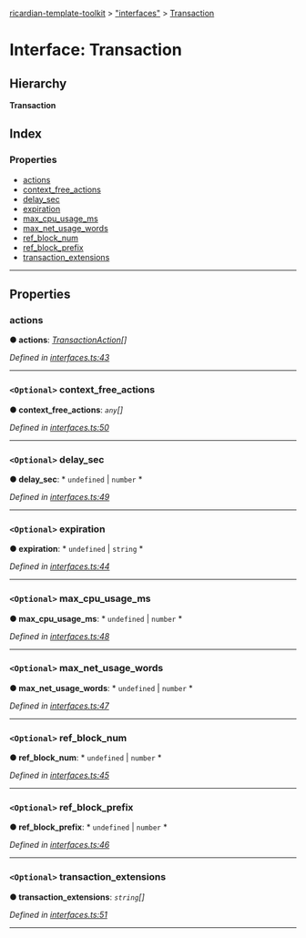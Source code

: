 [ricardian-template-toolkit](../README.md) > ["interfaces"](../modules/_interfaces_.md) > [Transaction](../interfaces/_interfaces_.transaction.md)

# Interface: Transaction

## Hierarchy

**Transaction**

## Index

### Properties

* [actions](_interfaces_.transaction.md#actions)
* [context_free_actions](_interfaces_.transaction.md#context_free_actions)
* [delay_sec](_interfaces_.transaction.md#delay_sec)
* [expiration](_interfaces_.transaction.md#expiration)
* [max_cpu_usage_ms](_interfaces_.transaction.md#max_cpu_usage_ms)
* [max_net_usage_words](_interfaces_.transaction.md#max_net_usage_words)
* [ref_block_num](_interfaces_.transaction.md#ref_block_num)
* [ref_block_prefix](_interfaces_.transaction.md#ref_block_prefix)
* [transaction_extensions](_interfaces_.transaction.md#transaction_extensions)

---

## Properties

<a id="actions"></a>

###  actions

**● actions**: *[TransactionAction](_interfaces_.transactionaction.md)[]*

*Defined in [interfaces.ts:43](https://github.com/EOSIO/ricardian-template-toolkit/blob/3c49e9d/src/interfaces.ts#L43)*

___
<a id="context_free_actions"></a>

### `<Optional>` context_free_actions

**● context_free_actions**: *`any`[]*

*Defined in [interfaces.ts:50](https://github.com/EOSIO/ricardian-template-toolkit/blob/3c49e9d/src/interfaces.ts#L50)*

___
<a id="delay_sec"></a>

### `<Optional>` delay_sec

**● delay_sec**: * `undefined` &#124; `number`
*

*Defined in [interfaces.ts:49](https://github.com/EOSIO/ricardian-template-toolkit/blob/3c49e9d/src/interfaces.ts#L49)*

___
<a id="expiration"></a>

### `<Optional>` expiration

**● expiration**: * `undefined` &#124; `string`
*

*Defined in [interfaces.ts:44](https://github.com/EOSIO/ricardian-template-toolkit/blob/3c49e9d/src/interfaces.ts#L44)*

___
<a id="max_cpu_usage_ms"></a>

### `<Optional>` max_cpu_usage_ms

**● max_cpu_usage_ms**: * `undefined` &#124; `number`
*

*Defined in [interfaces.ts:48](https://github.com/EOSIO/ricardian-template-toolkit/blob/3c49e9d/src/interfaces.ts#L48)*

___
<a id="max_net_usage_words"></a>

### `<Optional>` max_net_usage_words

**● max_net_usage_words**: * `undefined` &#124; `number`
*

*Defined in [interfaces.ts:47](https://github.com/EOSIO/ricardian-template-toolkit/blob/3c49e9d/src/interfaces.ts#L47)*

___
<a id="ref_block_num"></a>

### `<Optional>` ref_block_num

**● ref_block_num**: * `undefined` &#124; `number`
*

*Defined in [interfaces.ts:45](https://github.com/EOSIO/ricardian-template-toolkit/blob/3c49e9d/src/interfaces.ts#L45)*

___
<a id="ref_block_prefix"></a>

### `<Optional>` ref_block_prefix

**● ref_block_prefix**: * `undefined` &#124; `number`
*

*Defined in [interfaces.ts:46](https://github.com/EOSIO/ricardian-template-toolkit/blob/3c49e9d/src/interfaces.ts#L46)*

___
<a id="transaction_extensions"></a>

### `<Optional>` transaction_extensions

**● transaction_extensions**: *`string`[]*

*Defined in [interfaces.ts:51](https://github.com/EOSIO/ricardian-template-toolkit/blob/3c49e9d/src/interfaces.ts#L51)*

___

